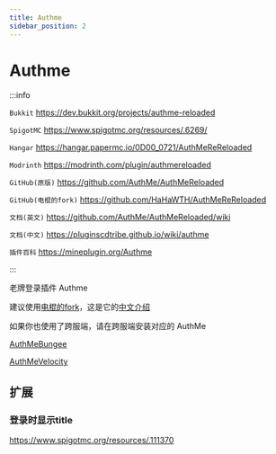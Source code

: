 ```yaml
---
title: Authme
sidebar_position: 2
---
```


# Authme

:::info

`Bukkit` https://dev.bukkit.org/projects/authme-reloaded

`SpigotMC` https://www.spigotmc.org/resources/.6269/

`Hangar` https://hangar.papermc.io/0D00_0721/AuthMeReReloaded

`Modrinth` https://modrinth.com/plugin/authmereloaded

`GitHub(原版)` https://github.com/AuthMe/AuthMeReloaded

`GitHub(电棍的fork)` https://github.com/HaHaWTH/AuthMeReReloaded

`文档(英文)` https://github.com/AuthMe/AuthMeReloaded/wiki

`文档(中文)` https://pluginscdtribe.github.io/wiki/authme

`插件百科` https://mineplugin.org/Authme

:::

老牌登录插件 Authme

建议使用[电棍的fork](https://github.com/HaHaWTH/AuthMeReReloaded)，这是它的[中文介绍](https://github.com/HaHaWTH/AuthMeReReloaded/blob/master/README-zh.md)

如果你也使用了跨服端，请在跨服端安装对应的 AuthMe

[AuthMeBungee](https://www.spigotmc.org/resources/.50219/)

[AuthMeVelocity](../../../../process/cross-server/plugin/cross-only.md#authmevelocity)

## 扩展

### 登录时显示title

https://www.spigotmc.org/resources/.111370
